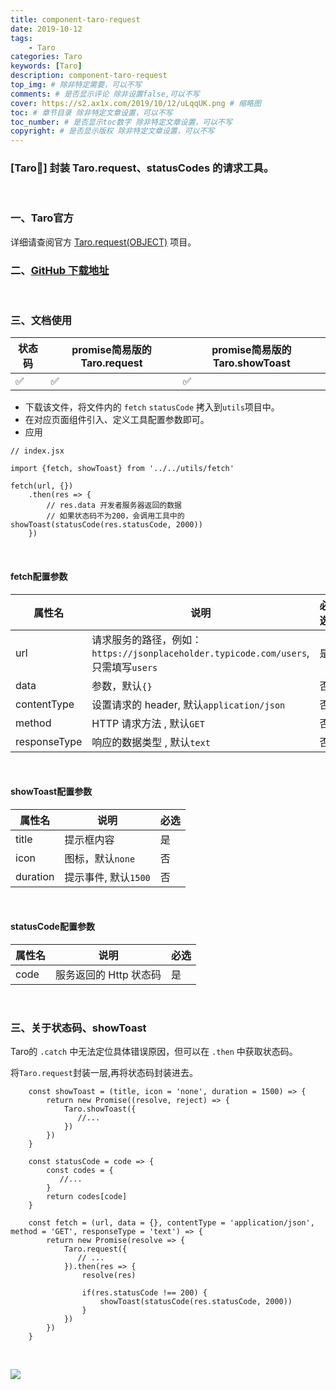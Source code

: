 ```yaml
---
title: component-taro-request
date: 2019-10-12
tags: 
    - Taro
categories: Taro
keywords: [Taro]
description: component-taro-request
top_img: # 除非特定需要，可以不写
comments: # 是否显示评论 除非设置false,可以不写
cover: https://s2.ax1x.com/2019/10/12/uLqqUK.png # 缩略图
toc: # 章节目录 除非特定文章设置，可以不写
toc_number: # 是否显示toc数字 除非特定文章设置，可以不写
copyright: # 是否显示版权 除非特定文章设置，可以不写
---
```



### [Taro🔨] 封装 Taro.request、statusCodes 的请求工具。
<br>


### 一、Taro官方
详细请查阅官方 [Taro.request(OBJECT)](https://nervjs.github.io/taro/docs/apis/network/request/request.html) 项目。
<br>


### 二、[GitHub 下载地址](https://github.com/LOUSANPANG/component-taro-request)
<br>


### 三、文档使用

| 状态码 | promise简易版的Taro.request | promise简易版的Taro.showToast |
| ------ | --------------------------- | ----------------------------- |
| ✅      | ✅                           | ✅                             |

* 下载该文件，将文件内的 `fetch` `statusCode` 拷入到`utils`项目中。
* 在对应页面组件引入、定义工具配置参数即可。
* 应用
```
// index.jsx

import {fetch, showToast} from '../../utils/fetch'

fetch(url, {})
    .then(res => {
        // res.data 开发者服务器返回的数据
        // 如果状态码不为200，会调用工具中的showToast(statusCode(res.statusCode, 2000))
    })

```
<br>

#### fetch配置参数

| 属性名       | 说明                                                                               | 必选 |
| ------------ | ---------------------------------------------------------------------------------- | ---- |
| url          | 请求服务的路径，例如：`https://jsonplaceholder.typicode.com/users`,只需填写`users` | 是   |
| data         | 参数，默认`{}`                                                                     | 否   |
| contentType  | 设置请求的 header, 默认`application/json`                                          | 否   |
| method       | HTTP 请求方法 , 默认`GET`                                                          | 否   |
| responseType | 响应的数据类型 , 默认`text`                                                        | 否   |
<br>


#### showToast配置参数

| 属性名   | 说明                 | 必选 |
| -------- | -------------------- | ---- |
| title    | 提示框内容           | 是   |
| icon     | 图标，默认`none`     | 否   |
| duration | 提示事件, 默认`1500` | 否   |
<br>


#### statusCode配置参数
| 属性名 | 说明                   | 必选 |
| ------ | ---------------------- | ---- |
| code   | 服务返回的 Http 状态码 | 是   |
<br>

### 三、关于状态码、showToast
Taro的 `.catch` 中无法定位具体错误原因，但可以在 `.then` 中获取状态码。

将`Taro.request`封装一层,再将状态码封装进去。

```
    const showToast = (title, icon = 'none', duration = 1500) => {
        return new Promise((resolve, reject) => {
            Taro.showToast({
               //...
            })
        })
    }

    const statusCode = code => {
        const codes = {
           //...
        }
        return codes[code]
    }

    const fetch = (url, data = {}, contentType = 'application/json', method = 'GET', responseType = 'text') => {
        return new Promise(resolve => {
            Taro.request({
               // ...
            }).then(res => {
                resolve(res)

                if(res.statusCode !== 200) {
                    showToast(statusCode(res.statusCode, 2000))
                }
            })
        })
    }
```
<br>

![](https://s2.ax1x.com/2019/10/12/uLqqUK.png)




<br>
<br>
<br>
<br>
<br>